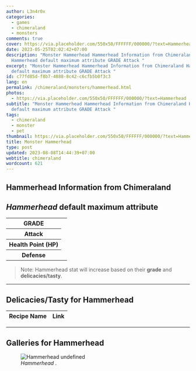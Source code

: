 ```yaml
---
author: L3n4r0x
categories:
  - games
  - chimeraland
  - monsters
comments: true
cover: https://via.placeholder.com/550x50/FFFFFF/000000/?text=Hammerhead
date: 2023-05-25T02:02:42+07:00
description: "Monster Hammerhead Hammerhead Information from Chimeraland
  Hammerhead default maximum attribute GRADE Attack "
excerpt: "Monster Hammerhead Hammerhead Information from Chimeraland Hammerhead
  default maximum attribute GRADE Attack "
id: c77fd85d-f8b7-4888-8c42-c6cfb5b0f3c3
lang: en
permalink: /chimeraland/monsters/hammerhead.html
photos:
  - https://via.placeholder.com/550x50/FFFFFF/000000/?text=Hammerhead
subtitle: "Monster Hammerhead Hammerhead Information from Chimeraland Hammerhead
  default maximum attribute GRADE Attack "
tags:
  - chimeraland
  - monster
  - pet
thumbnail: https://via.placeholder.com/550x50/FFFFFF/000000/?text=Hammerhead
title: Monster Hammerhead
type: post
updated: 2023-08-08T14:44:39+07:00
webtitle: chimeraland
wordcount: 621
---
```


<link
  rel="stylesheet"
  href="https://rawcdn.githack.com/dimaslanjaka/Web-Manajemen/870a349/css/bootstrap-5-3-0-alpha3-wrapper.css"
/>
<section id="bootstrap-wrapper">
  <div data-bs-theme="dark">
    <h2>Hammerhead Information from Chimeraland</h2>
    <h2 id="attribute"><i>Hammerhead</i> default maximum attribute</h2>
    <div class="row">
      <div class="col mb-2">
        <div class="card">
          <div class="card-body">
            <table>
              <tr>
                <th>GRADE</th>
                <td><br /></td>
              </tr>
              <tr>
                <th>Attack</th>
                <td></td>
              </tr>
              <tr>
                <th>Health Point (HP)</th>
                <td></td>
              </tr>
              <tr>
                <th>Defense</th>
                <td></td>
              </tr>
            </table>
          </div>
        </div>
      </div>
    </div>
    <blockquote class="bd-callout bd-callout-warning">
      Note: Hammerhead stat will increase based on their <b>grade</b> and
      <b>delicacies/tasty</b>.
    </blockquote>
    <hr />
    <h2 id="delicacies">Delicacies/Tasty for Hammerhead</h2>
    <div class="card">
      <div class="card-body">
        <div class="table-responsive">
          <table class="table table-striped">
            <thead>
              <tr>
                <th>Recipe Name</th>
                <th>Link</th>
              </tr>
            </thead>
            <tbody></tbody>
          </table>
        </div>
      </div>
    </div>
    <hr />
    <div id="gallery">
      <h2>Galleries for Hammerhead</h2>
      <div class="row">
        <div class="col-lg-6 col-12">
          <figure>
            <img
              src="https://www.webmanajemen.com/undefined"
              alt="Hammerhead undefined"
            />
            <figcaption style="word-wrap: break-word">
              <i>Hammerhead</i> .
            </figcaption>
          </figure>
        </div>
      </div>
    </div>
  </div>
</section>